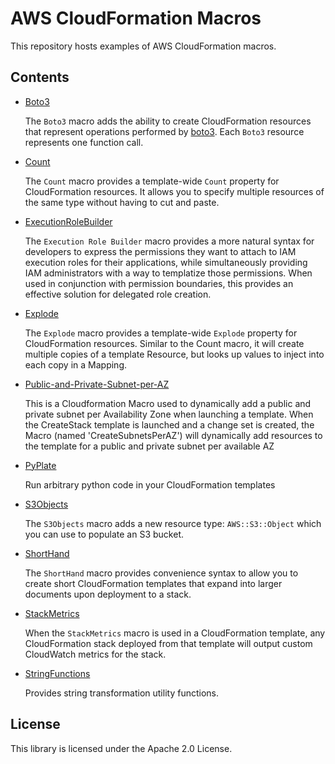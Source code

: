 # AWS CloudFormation Macros

This repository hosts examples of AWS CloudFormation macros.

## Contents

* [Boto3](Boto3)

    The `Boto3` macro adds the ability to create CloudFormation resources that represent operations performed by [boto3](http://boto3.readthedocs.io/). Each `Boto3` resource represents one function call.

* [Count](Count)

    The `Count` macro provides a template-wide `Count` property for CloudFormation resources. It allows you to specify multiple resources of the same type without having to cut and paste.

* [ExecutionRoleBuilder](ExecutionRoleBuilder)

    The `Execution Role Builder` macro provides a more natural syntax for developers to express the permissions they want to attach to IAM execution roles for their applications, while simultaneously providing IAM administrators with a way to templatize those permissions. When used in conjunction with permission boundaries, this provides an effective solution for delegated role creation.

* [Explode](Explode)

    The `Explode` macro provides a template-wide `Explode` property for CloudFormation resources. Similar to the Count macro, it will create multiple copies of a template Resource, but looks up values to inject into each copy in a Mapping.

* [Public-and-Private-Subnet-per-AZ](Public-and-Private-Subnet-per-AZ)

    This is a Cloudformation Macro used to dynamically add a public and private subnet per Availability Zone when launching a template.  When the CreateStack template is launched and a change set is created, the Macro (named 'CreateSubnetsPerAZ') will dynamically add resources to the template for a public and private subnet per available AZ

* [PyPlate](PyPlate)

    Run arbitrary python code in your CloudFormation templates

* [S3Objects](S3Objects)

    The `S3Objects` macro adds a new resource type: `AWS::S3::Object` which you can use to populate an S3 bucket.

* [ShortHand](ShortHand)

    The `ShortHand` macro provides convenience syntax to allow you to create short CloudFormation templates that expand into larger documents upon deployment to a stack.

* [StackMetrics](StackMetrics)

    When the `StackMetrics` macro is used in a CloudFormation template, any CloudFormation stack deployed from that template will output custom CloudWatch metrics for the stack.

* [StringFunctions](StringFunctions)

    Provides string transformation utility functions.

## License

This library is licensed under the Apache 2.0 License. 
